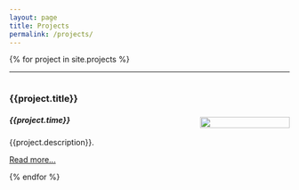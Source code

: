 ```yaml
---
layout: page
title: Projects
permalink: /projects/
---
```

<style type="text/css">
  .container {
    display: flex;
  }

  /* small screens */
  @media screen and (max-width: 500px) {
    .on-small-screen {
      display: grid;
    }
    a.logo {
      text-align: center;
    }
    img.logo {
      margin-top: 20px;
      margin-bottom: 50px;
      width: 70%;
      align: center;
    }
    .col.right {
      display: none;
    }
  }

  /*  big screens */
  @media screen and (min-width: 500px) {
    .on-small-screen {
      display: none;
    }
    img.logo {
      width: 80%;
    }
    .col {
      flex: 1;
    }
    .col.right {
      text-align: right;
      align-self: center;
    }
  }
</style>

{% for project in site.projects %}

<hr>

<div class="container">
  <div class="col left">
    <h3 class="project-name">{{project.title}}</h3>
    <h5>{{project.time}}</h5>
    <div class="on-small-screen">
      <a href="{{project.permalink}}" class="logo">
        <img class="logo" src="/assets/logos/{{project.logo}}">
      </a>
    </div>
    <p>{{project.description}}.</p>
    <a href="{{project.permalink}}" class="button">Read more...</a>
  </div>
  <div class="col right">
    <a href="{{project.permalink}}">
      <img class="logo" src="/assets/logos/{{project.logo}}">
    </a>
  </div>
</div>

{% endfor %}
